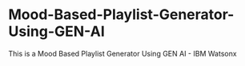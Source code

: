 # Mood-Based-Playlist-Generator-Using-GEN-AI
This is a Mood Based Playlist Generator Using GEN AI - IBM Watsonx
